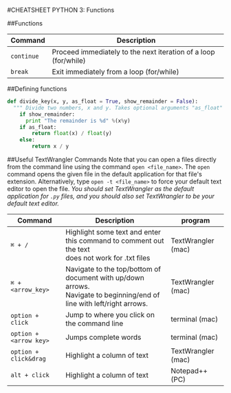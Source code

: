 #CHEATSHEET PYTHON 3: Functions

##Functions 

Command  |  Description 
----------|-------------
`continue` | Proceed immediately to the next iteration of a loop (for/while)
`break`    | Exit immediately from a loop (for/while)

##Defining functions
```python
def divide_key(x, y, as_float = True, show_remainder = False):
  """ Divide two numbers, x and y. Takes optional arguments "as_float" (default True) and "show_remainder" (default False). """
    if show_remainder:
      print "The remainder is %d" %(x%y)
    if as_float:
        return float(x) / float(y)
    else:
        return x / y 
```


##Useful TextWrangler Commands
Note that you can open a files directly from the command line using the command `open <file_name>`. The `open` command opens the given file in the default application for that file's extension. 
Alternatively, type `open -t <file_name>` to force your default text editor to open the file.
*You should set TextWrangler as the default application for `.py` files, and you should also set TextWrangler to be your default text editor.*

Command  |  Description | program
----------|-------------|------------
`⌘ + /` | Highlight some text and enter this command to comment out the text <br> does not work for .txt files | TextWrangler (mac)
`⌘ + <arrow_key>` | Navigate to the top/bottom of document with up/down arrows. <br> Navigate to beginning/end of line with left/right arrows. | TextWrangler (mac)
`option + click` | Jump to where you click on the command line | terminal (mac)
`option + <arrow key>` | Jumps complete words | terminal (mac)
`option + click&drag` | Highlight a column of text | TextWrangler (mac)
`alt + click` | Highlight a column of text | Notepad++ (PC)






